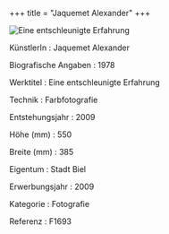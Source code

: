 +++
title = "Jaquemet Alexander"
+++

![Eine entschleunigte Erfahrung](/images/f1693.jpg)

KünstlerIn
: Jaquemet Alexander

Biografische Angaben
: 1978

Werktitel
: Eine entschleunigte Erfahrung

Technik
: Farbfotografie

Entstehungsjahr
: 2009

Höhe (mm)
: 550

Breite (mm)
: 385

Eigentum
: Stadt Biel

Erwerbungsjahr
: 2009

Kategorie
: Fotografie

Referenz
: F1693

